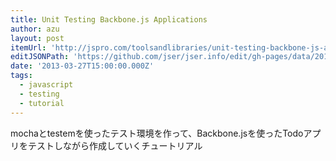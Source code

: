 ```yaml
---
title: Unit Testing Backbone.js Applications
author: azu
layout: post
itemUrl: 'http://jspro.com/toolsandlibraries/unit-testing-backbone-js-applications/'
editJSONPath: 'https://github.com/jser/jser.info/edit/gh-pages/data/2013/03/index.json'
date: '2013-03-27T15:00:00.000Z'
tags:
  - javascript
  - testing
  - tutorial
---
```

mochaとtestemを使ったテスト環境を作って、Backbone.jsを使ったTodoアプリをテストしながら作成していくチュートリアル
